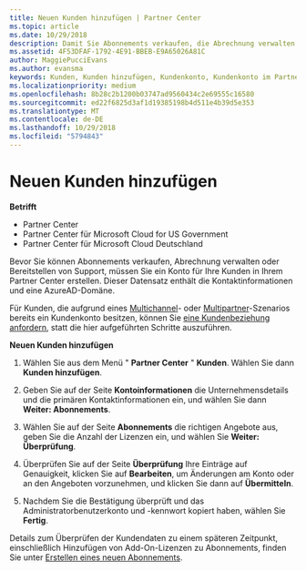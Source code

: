 ```yaml
---
title: Neuen Kunden hinzufügen | Partner Center
ms.topic: article
ms.date: 10/29/2018
description: Damit Sie Abonnements verkaufen, die Abrechnung verwalten oder Support bereitstellen können, müssen Sie einen Datensatz für den Kunden in Partner Center erstellen. Dieser Datensatz enthält die Kontaktinformationen und eine AzureAD-Domäne.
ms.assetid: 4F53DFAF-1792-4E91-BBEB-E9A65026A81C
author: MaggiePucciEvans
ms.author: evansma
keywords: Kunden, Kunden hinzufügen, Kundenkonto, Kundenkonto im Partner Center, Hinzufügen von Kunden, Kundenkonto erstellen
ms.localizationpriority: medium
ms.openlocfilehash: 8b28c2b1200b03747ad9560434c2e69555c16580
ms.sourcegitcommit: ed22f6825d3af1d19385198b4d511e4b39d5e353
ms.translationtype: MT
ms.contentlocale: de-DE
ms.lasthandoff: 10/29/2018
ms.locfileid: "5794843"
---
```

# <a name="add-a-new-customer"></a>Neuen Kunden hinzufügen

**Betrifft**

-  Partner Center
-  Partner Center für Microsoft Cloud for US Government
-  Partner Center für Microsoft Cloud Deutschland


Bevor Sie können Abonnements verkaufen, Abrechnung verwalten oder Bereitstellen von Support, müssen Sie ein Konto für Ihre Kunden in Ihrem Partner Center erstellen. Dieser Datensatz enthält die Kontaktinformationen und eine AzureAD-Domäne.

Für Kunden, die aufgrund eines [Multichannel](multichannel.md)- oder [Multipartner](multipartner.md)-Szenarios bereits ein Kundenkonto besitzen, können Sie [eine Kundenbeziehung anfordern](request-a-relationship-with-a-customer.md), statt die hier aufgeführten Schritte auszuführen.

**Neuen Kunden hinzufügen**

1.  Wählen Sie aus dem Menü " **Partner Center** " **Kunden**. Wählen Sie dann **Kunden hinzufügen**.

2.  Geben Sie auf der Seite **Kontoinformationen** die Unternehmensdetails und die primären Kontaktinformationen ein, und wählen Sie dann **Weiter: Abonnements**.

3.  Wählen Sie auf der Seite **Abonnements** die richtigen Angebote aus, geben Sie die Anzahl der Lizenzen ein, und wählen Sie **Weiter: Überprüfung**.

4.  Überprüfen Sie auf der Seite **Überprüfung** Ihre Einträge auf Genauigkeit, klicken Sie auf **Bearbeiten**, um Änderungen am Konto oder an den Angeboten vorzunehmen, und klicken Sie dann auf **Übermitteln**.

5.  Nachdem Sie die Bestätigung überprüft und das Administratorbenutzerkonto und -kennwort kopiert haben, wählen Sie **Fertig**.

Details zum Überprüfen der Kundendaten zu einem späteren Zeitpunkt, einschließlich Hinzufügen von Add-On-Lizenzen zu Abonnements, finden Sie unter [Erstellen eines neuen Abonnements](create-a-new-subscription.md).

 

 



